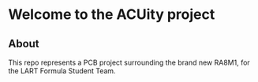 # Welcome to the ACUity project
## About
This repo represents a PCB project surrounding the brand new RA8M1, for the LART Formula Student Team.